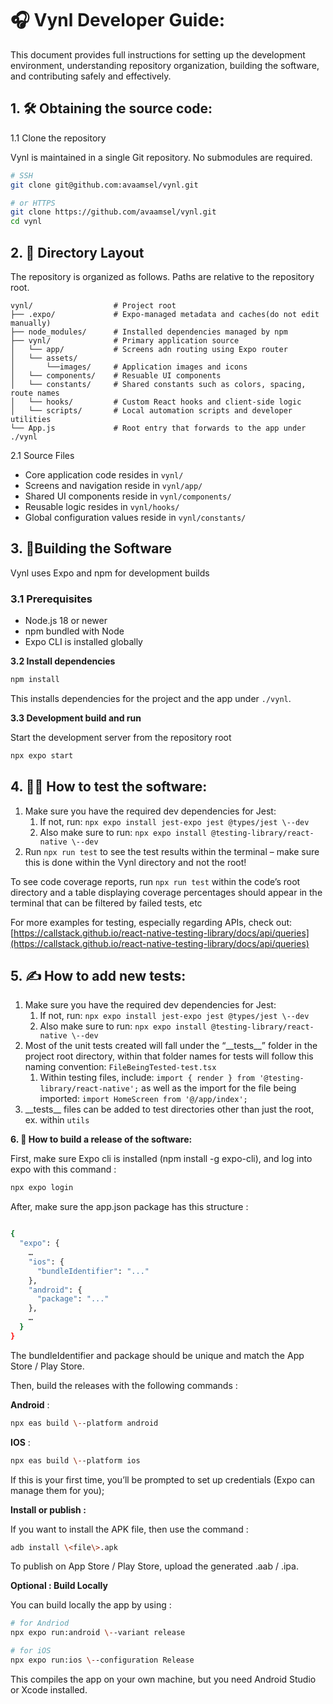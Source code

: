   
# 🎧 Vynl Developer Guide:
This document provides full instructions for setting up the development environment, understanding repository organization, building the software, and contributing safely and effectively.

## 1\. 🛠️ Obtaining the source code:

1.1 Clone the repository

Vynl is maintained in a single Git repository. No submodules are required.


```bash
# SSH 
git clone git@github.com:avaamsel/vynl.git

# or HTTPS
git clone https://github.com/avaamsel/vynl.git
cd vynl
```

## 2\. 📂 Directory Layout

The repository is organized as follows. Paths are relative to the repository root.


```
vynl/                  # Project root
├── .expo/             # Expo-managed metadata and caches(do not edit manually)
├── node_modules/      # Installed dependencies managed by npm
├── vynl/              # Primary application source    
│   └── app/           # Screens adn routing using Expo router
│   └── assets/
│       └──images/     # Application images and icons
│   └── components/    # Resuable UI components
│   └── constants/     # Shared constants such as colors, spacing, route names
│   └── hooks/         # Custom React hooks and client-side logic
│   └── scripts/       # Local automation scripts and developer utilities
└── App.js             # Root entry that forwards to the app under ./vynl
```

2.1 Source Files

* Core application code resides in `vynl/`  
* Screens and navigation reside in `vynl/app/`  
* Shared UI components reside in `vynl/components/`  
* Reusable logic resides in `vynl/hooks/`  
* Global configuration values reside in `vynl/constants/`


## 3\. 🚀Building the Software

Vynl uses Expo and npm for development builds

### **3.1 Prerequisites**

* Node.js 18 or newer  
* npm bundled with Node  
* Expo CLI is installed globally

**3.2  Install dependencies**

```bash 
npm install
```

This installs dependencies for the project and the app under `./vynl`.

**3.3 Development build and run**

Start the development server from the repository root

```bash 
npx expo start
```

## 4\. 🧑‍💻 How to test the software:

1. Make sure you have the required dev dependencies for Jest:  
   1. If not, run: ``npx expo install jest-expo jest @types/jest \--dev``
   2. Also make sure to run: ``npx expo install @testing-library/react-native \--dev`` 
2. Run ``npx run test`` to see the test results within the terminal – make sure this is done within the Vynl directory and not the root\!

To see code coverage reports, run ``npx run test`` within the code’s root directory and a table displaying coverage percentages should appear in the terminal that can be filtered by failed tests, etc 

For more examples for testing, especially regarding APIs, check out: [https://callstack.github.io/react-native-testing-library/docs/api/queries](https://callstack.github.io/react-native-testing-library/docs/api/queries) 

## 5\. ✍️ How to add new tests:

1. Make sure you have the required dev dependencies for Jest:  
   1. If not, run: ``npx expo install jest-expo jest @types/jest \--dev``  
   2. Also make sure to run: ``npx expo install @testing-library/react-native \--dev``  
2. Most of the unit tests created will fall under the “\_\_tests\_\_” folder in the project root directory, within that folder names for tests will follow this naming convention: ``FileBeingTested-test.tsx``  
   1. Within testing files, include: ``import { render } from '@testing-library/react-native';`` as well as the import for the file being imported: ``import HomeScreen from '@/app/index';``  
3. \_\_tests\_\_ files can be added to test directories other than just the root, ex. within ``utils``

**6\. 🚧 How to build a release of the software:**

First, make sure Expo cli is installed (npm install \-g expo-cli), and log into expo with this command : 

```bash 
npx expo login
```

After, make sure the app.json package has this structure : 

```bash

{
  "expo": {
    …
    "ios": {
      "bundleIdentifier": "..."
    },
    "android": {
      "package": "..."
    },
    …
  }
}

```

The bundleIdentifier and package should be unique and match the App Store / Play Store.

Then, build the releases with the following commands : 

**Android** : 

```bash 
npx eas build \--platform android
```

**IOS** : 

```bash 
npx eas build \--platform ios
```

If this is your first time, you’ll be prompted to set up credentials (Expo can manage them for you);

**Install or publish :** 

If you want to install the APK file, then use the command : 

```bash 
adb install \<file\>.apk
```

To publish on App Store / Play Store, upload the generated .aab / .ipa.

**Optional : Build Locally**

You can build locally the app by using : 

```bash 
# for Andriod 
npx expo run:android \--variant release

# for iOS
npx expo run:ios \--configuration Release
```

This compiles the app on your own machine, but you need Android Studio or Xcode installed.

